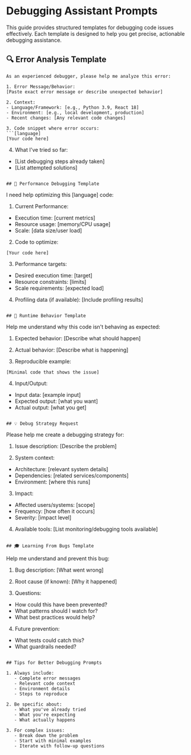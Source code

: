 # Debugging Assistant Prompts

This guide provides structured templates for debugging code issues effectively. Each template is designed to help you get precise, actionable debugging assistance.

## 🔍 Error Analysis Template

```
As an experienced debugger, please help me analyze this error:

1. Error Message/Behavior:
[Paste exact error message or describe unexpected behavior]

2. Context:
- Language/Framework: [e.g., Python 3.9, React 18]
- Environment: [e.g., local development, production]
- Recent changes: [Any relevant code changes]

3. Code snippet where error occurs:
```[language]
[Your code here]
```

4. What I've tried so far:
- [List debugging steps already taken]
- [List attempted solutions]
```

## 🎯 Performance Debugging Template

```
I need help optimizing this [language] code:

1. Current Performance:
- Execution time: [current metrics]
- Resource usage: [memory/CPU usage]
- Scale: [data size/user load]

2. Code to optimize:
```[language]
[Your code here]
```

3. Performance targets:
- Desired execution time: [target]
- Resource constraints: [limits]
- Scale requirements: [expected load]

4. Profiling data (if available):
[Include profiling results]
```

## 🔄 Runtime Behavior Template

```
Help me understand why this code isn't behaving as expected:

1. Expected behavior:
[Describe what should happen]

2. Actual behavior:
[Describe what is happening]

3. Reproducible example:
```[language]
[Minimal code that shows the issue]
```

4. Input/Output:
- Input data: [example input]
- Expected output: [what you want]
- Actual output: [what you get]
```

## 💡 Debug Strategy Request

```
Please help me create a debugging strategy for:

1. Issue description:
[Describe the problem]

2. System context:
- Architecture: [relevant system details]
- Dependencies: [related services/components]
- Environment: [where this runs]

3. Impact:
- Affected users/systems: [scope]
- Frequency: [how often it occurs]
- Severity: [impact level]

4. Available tools:
[List monitoring/debugging tools available]
```

## 🎓 Learning From Bugs Template

```
Help me understand and prevent this bug:

1. Bug description:
[What went wrong]

2. Root cause (if known):
[Why it happened]

3. Questions:
- How could this have been prevented?
- What patterns should I watch for?
- What best practices would help?

4. Future prevention:
- What tests could catch this?
- What guardrails needed?
```

## Tips for Better Debugging Prompts

1. Always include:
   - Complete error messages
   - Relevant code context
   - Environment details
   - Steps to reproduce

2. Be specific about:
   - What you've already tried
   - What you're expecting
   - What actually happens

3. For complex issues:
   - Break down the problem
   - Start with minimal examples
   - Iterate with follow-up questions